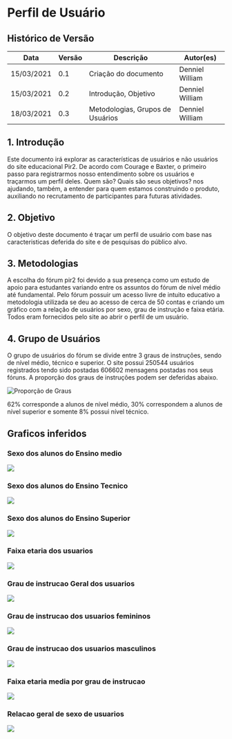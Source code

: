 # Perfil de Usuário

## Histórico de Versão
|   Data   | Versão | Descrição | Autor(es) |
|----------|--------|-----------|-----------|
|15/03/2021|   0.1  | Criação do documento | Denniel William |
|15/03/2021|   0.2  | Introdução, Objetivo | Denniel William |
|18/03/2021|   0.3  | Metodologias, Grupos de Usuários | Denniel William |


## 1. Introdução

Este documento irá explorar as características de usuários e não usuários do site educacional Pir2. De acordo com Courage e Baxter, o primeiro passo para registrarmos nosso entendimento sobre os usuários e traçarmos um perfil deles. Quem são? Quais são seus objetivos? nos ajudando, também, a entender para quem estamos construindo o produto, auxiliando no recrutamento de participantes para futuras atividades. 

## 2. Objetivo 

O objetivo deste documento é traçar um perfil de usuário com base nas caracteristicas deferida do site e de pesquisas do público alvo.

## 3. Metodologias

A escolha do fórum pir2 foi devido a sua presença como um estudo de apoio para estudantes variando entre os assuntos do fórum de nível médio até fundamental. Pelo fórum possuir um acesso livre de intuito educativo a metodologia utilizada se deu ao acesso de cerca de 50 contas e criando um gráfico com a relação de usuários por sexo, grau de instrução e faixa etária. Todos eram fornecidos pelo site ao abrir o perfil de um usuário.

## 4. Grupo de Usuários

O grupo de usuários do fórum se divide entre 3 graus de instruções, sendo de nível médio, técnico e superior. O site possui 250544 usuários registrados tendo sido postadas 606602 mensagens postadas nos seus fóruns. A proporção dos graus de instruções podem ser deferidas abaixo.

![Proporção de Graus](../../../media/assets/Graficos/Grau_de_Instrucao.png)

62% corresponde a alunos de nível médio, 30% correspondem a alunos de nível superior e somente 8% possui nível técnico.  

## Graficos inferidos
### Sexo dos alunos do Ensino medio
![](../../../media/assets/Graficos/Ensino_Medio_sexo.png)
### Sexo dos alunos do Ensino Tecnico
![](../../../media/assets/Graficos/Ensino_Tecnico_sexo.png)
### Sexo dos alunos do Ensino Superior
![](../../../media/assets/Graficos/Ensino_Superior_sexo.png)
### Faixa etaria dos usuarios
![](../../../media/assets/Graficos/FaixaEtariaDosUsuarios.png)
### Grau de instrucao Geral dos usuarios
![](../../../media/assets/Graficos/Grau_de_Instrucao.png)
### Grau de instrucao dos usuarios femininos
![](../../../media/assets/Graficos/GrauDeInstrucaoF.png)
### Grau de instrucao dos usuarios masculinos
![](../../../media/assets/Graficos/GrauDeInstrucaoM.png)
### Faixa etaria media por grau de instrucao
![](../../../media/assets/Graficos/Media_Etaria_Grau_Instrucao.png)
### Relacao geral de sexo de usuarios
![](../../../media/assets/Graficos/Relacao_Sexo.png)